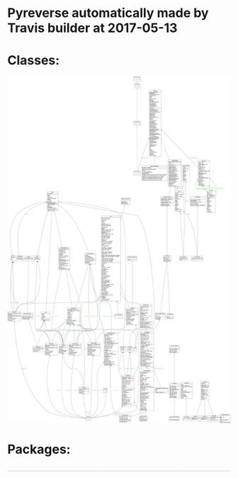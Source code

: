 
# Pyreverse automatically made by Travis builder at 2017-05-13

# Classes:

![Pyreverse Classes](classes_Biking-Endorphines-Web.png)

# Packages:

![Pyreverse Packages](packages_Biking-Endorphines-Web.png)

